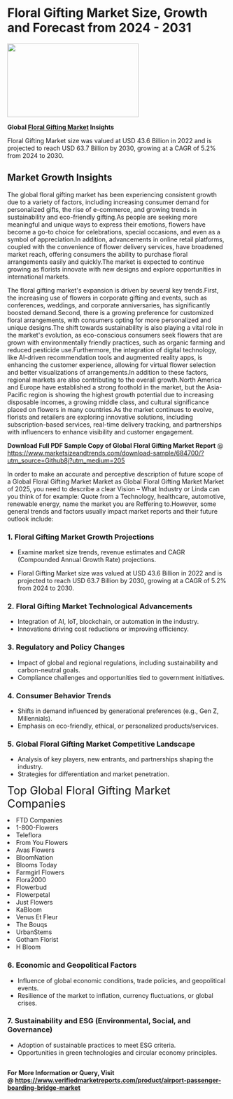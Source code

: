 <H1>Floral Gifting Market Size, Growth and Forecast from 2024 - 2031</H1><img class="aligncenter size-medium wp-image-584254" src="https://thirdeyenews.in/wp-content/uploads/2024/09/Global-Market-Research-300x168.jpeg" alt="" width="300" height="168" /><p><strong>Global&nbsp;<a href="https://www.marketsizeandtrends.com/download-sample/684700/?utm_source=Github8j?utm_medium=205">Floral Gifting Market</a> Insights</strong></p><p>Floral Gifting Market size was valued at USD 43.6 Billion in 2022 and is projected to reach USD 63.7 Billion by 2030, growing at a CAGR of 5.2% from 2024 to 2030.</p><p><h2>Market Growth Insights</h2> The global floral gifting market has been experiencing consistent growth due to a variety of factors, including increasing consumer demand for personalized gifts, the rise of e-commerce, and growing trends in sustainability and eco-friendly gifting.As people are seeking more meaningful and unique ways to express their emotions, flowers have become a go-to choice for celebrations, special occasions, and even as a symbol of appreciation.In addition, advancements in online retail platforms, coupled with the convenience of flower delivery services, have broadened market reach, offering consumers the ability to purchase floral arrangements easily and quickly.The market is expected to continue growing as florists innovate with new designs and explore opportunities in international markets.<p>The floral gifting market's expansion is driven by several key trends.First, the increasing use of flowers in corporate gifting and events, such as conferences, weddings, and corporate anniversaries, has significantly boosted demand.Second, there is a growing preference for customized floral arrangements, with consumers opting for more personalized and unique designs.The shift towards sustainability is also playing a vital role in the market's evolution, as eco-conscious consumers seek flowers that are grown with environmentally friendly practices, such as organic farming and reduced pesticide use.Furthermore, the integration of digital technology, like AI-driven recommendation tools and augmented reality apps, is enhancing the customer experience, allowing for virtual flower selection and better visualizations of arrangements.In addition to these factors, regional markets are also contributing to the overall growth.North America and Europe have established a strong foothold in the market, but the Asia-Pacific region is showing the highest growth potential due to increasing disposable incomes, a growing middle class, and cultural significance placed on flowers in many countries.As the market continues to evolve, florists and retailers are exploring innovative solutions, including subscription-based services, real-time delivery tracking, and partnerships with influencers to enhance visibility and customer engagement.<p><span class=""><strong>Download Full PDF Sample Copy of Global Floral Gifting Market Report</strong> @ <a href="https://www.marketsizeandtrends.com/download-sample/684700/?utm_source=Github8j?utm_medium=205" target="_blank">https://www.marketsizeandtrends.com/download-sample/684700/?utm_source=Github8j?utm_medium=205</a></span></p><p>In order to make an accurate and perceptive description of future scope of a Global&nbsp;Floral Gifting Market Market as Global&nbsp;Floral Gifting Market Market of 2025, you need to describe a clear Vision &ndash; What Industry or Linda can you think of for example: Quote from a Technology, healthcare, automotive, renewable energy, name the market you are Reffering to.However, some general trends and factors usually impact market reports and their future outlook include:</p><h3>1.&nbsp;<strong>Floral Gifting Market Growth Projections</strong></h3><ul><li>Examine market size trends, revenue estimates and CAGR (Compounded Annual Growth Rate) projections.</li><li><p>Floral Gifting Market size was valued at USD 43.6 Billion in 2022 and is projected to reach USD 63.7 Billion by 2030, growing at a CAGR of 5.2% from 2024 to 2030.</p></li></ul><h3>2.&nbsp;<strong>Floral Gifting Market Technological Advancements</strong></h3><ul><li>Integration of AI, IoT, blockchain, or automation in the industry.</li><li>Innovations driving cost reductions or improving efficiency.</li></ul><h3>3.&nbsp;<strong>Regulatory and Policy Changes</strong></h3><ul><li>Impact of global and regional regulations, including sustainability and carbon-neutral goals.</li><li>Compliance challenges and opportunities tied to government initiatives.</li></ul><h3>4.&nbsp;<strong>Consumer Behavior Trends</strong></h3><ul><li>Shifts in demand influenced by generational preferences (e.g., Gen Z, Millennials).</li><li>Emphasis on eco-friendly, ethical, or personalized products/services.</li></ul><h3>5.&nbsp;<strong>Global Floral Gifting Market Competitive Landscape</strong></h3><ul><li>Analysis of key players, new entrants, and partnerships shaping the industry.</li><li>Strategies for differentiation and market penetration.</li></ul><p data-pm-slice="1 1 []"><span style="color: inherit; font-family: inherit; font-size: 25px;">Top Global Floral Gifting Market Companies</span></p><div class="" data-test-id=""><p><li>FTD Companies</li><li> 1-800-Flowers</li><li> Teleflora</li><li> From You Flowers</li><li> Avas Flowers</li><li> BloomNation</li><li> Blooms Today</li><li> Farmgirl Flowers</li><li> Flora2000</li><li> Flowerbud</li><li> Flowerpetal</li><li> Just Flowers</li><li> KaBloom</li><li> Venus Et Fleur</li><li> The Bouqs</li><li> UrbanStems</li><li> Gotham Florist</li><li> H Bloom</li></p></div><h3>6.&nbsp;<strong>Economic and Geopolitical Factors</strong></h3><ul><li>Influence of global economic conditions, trade policies, and geopolitical events.</li><li>Resilience of the market to inflation, currency fluctuations, or global crises.</li></ul><h3>7.&nbsp;<strong>Sustainability and ESG (Environmental, Social, and Governance)</strong></h3><ul><li>Adoption of sustainable practices to meet ESG criteria.</li><li>Opportunities in green technologies and circular economy principles.</li></ul><h2><strong style="font-size: 14px;">For More Information or Query, Visit @&nbsp;</strong><a style="background-color: #ffffff; font-size: 14px;" href="https://www.marketsizeandtrends.com/report/floral-gifting-market/" target="_blank">https://www.verifiedmarketreports.com/product/airport-passenger-boarding-bridge-market</a></h2>